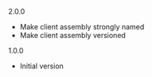 2.0.0
* Make client assembly strongly named
* Make client assembly versioned

1.0.0
* Initial version
